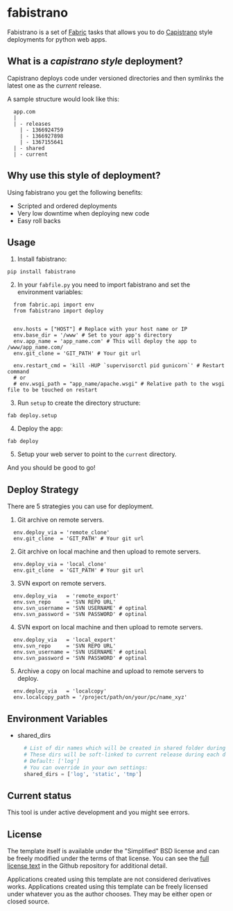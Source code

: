 fabistrano
============

Fabistrano is a set of [Fabric](http://docs.fabfile.org/en/1.6/) tasks that allows you to do [Capistrano](https://github.com/capistrano/capistrano) style deployments for python web apps.

## What is a _capistrano style_ deployment?

Capistrano deploys code under versioned directories and then symlinks the latest one as the *current* release.

A sample structure would look like this:

  ```
    app.com
    |
    | - releases
      | - 1366924759
      | - 1366927898
      | - 1367155641
    | - shared
    | - current
  ```

## Why use this style of deployment?

Using fabistrano you get the following benefits:

- Scripted and ordered deployments
- Very low downtime when deploying new code
- Easy roll backs

## Usage

1. Install fabistrano:

` pip install fabistrano `

2. In your `fabfile.py` you need to import fabistrano and set the environment variables:

  ```
    from fabric.api import env
    from fabistrano import deploy


    env.hosts = ["HOST"] # Replace with your host name or IP
    env.base_dir = '/www' # Set to your app's directory
    env.app_name = 'app_name.com' # This will deploy the app to /www/app_name.com/
    env.git_clone = 'GIT_PATH' # Your git url

    env.restart_cmd = 'kill -HUP `supervisorctl pid gunicorn`' # Restart command
    # or
    # env.wsgi_path = "app_name/apache.wsgi" # Relative path to the wsgi file to be touched on restart
  ```


3. Run `setup` to create the directory structure:

  ` fab deploy.setup `

4. Deploy the app:

  ` fab deploy `

5. Setup your web server to point to the `current` directory.


And you should be good to go!

## Deploy Strategy

There are 5 strategies you can use for deployment.

1. Git archive on remote servers.
  ```
    env.deploy_via = 'remote_clone'
    env.git_clone  = 'GIT_PATH' # Your git url
  ```

2. Git archive on local machine and then upload to remote servers.
  ```
    env.deploy_via = 'local_clone'
    env.git_clone  = 'GIT_PATH' # Your git url
  ```

3. SVN export on remote servers.
  ```
    env.deploy_via   = 'remote_export'
    env.svn_repo     = 'SVN REPO URL'
    env.svn_username = 'SVN USERNAME' # optinal
    env.svn_password = 'SVN PASSWORD' # optinal
  ```

4. SVN export on local machine and then upload to remote servers.
  ```
    env.deploy_via   = 'local_export'
    env.svn_repo     = 'SVN REPO URL'
    env.svn_username = 'SVN USERNAME' # optinal
    env.svn_password = 'SVN PASSWORD' # optinal
  ```

5. Archive a copy on local machine and upload to remote servers to deploy.
  ```
    env.deploy_via   = 'localcopy'
    env.localcopy_path = '/project/path/on/your/pc/name_xyz'
  ```

## Environment Variables

- shared_dirs
  ```python
    # List of dir names which will be created in shared folder during setup.
    # These dirs will be soft-linked to current release during each deployment.
    # Default: ['log']
    # You can override in your own settings:
    shared_dirs = ['log', 'static', 'tmp']

## Current status

This tool is under active development and you might see errors.

## License

The template itself is available under the "Simplified" BSD license and can be
freely modified under the terms of that license. You can see the
[full license text](https://github.com/dlapiduz/fabistrano/blob/master/LICENSE>)
in the Github repository for additional detail.

Applications created using this template are not considered derivatives works.
Applications created using this template can be freely licensed under whatever
you as the author chooses. They may be either open or closed source.

